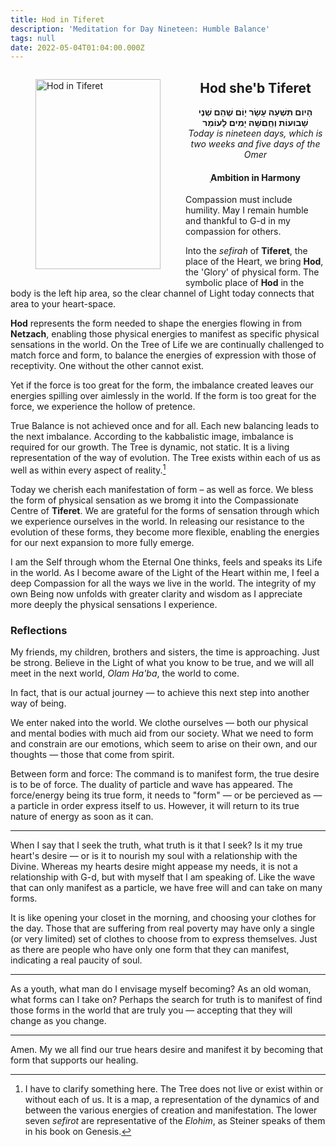 ```yaml
---
title: Hod in Tiferet
description: 'Meditation for Day Nineteen: Humble Balance'
tags: null
date: 2022-05-04T01:04:00.000Z
---
```


<a href="https://www.chabad.org/holidays/sefirah/omer-count_cdo/jewish/Count-the-Omer.htm">
<i class="fa fa-file" aria-hidden="true"></i></a>

<figure style='float: left'>
 <a href='/posts/img/freedom/week3/3.5-Hod_in_Tiferet.png' target="_blank">
   <img src='/posts/img/freedom/week3/3.5-Hod_in_Tiferet_s.png' alt='Hod in Tiferet' width='200' height='304' />
 </a>
</figure>

<div style="text-align:center">
<h2>Hod she'b Tiferet</h2>
<span dir="rtl"><b>הָיום תִּשְׁעָה עָשָׂר יָוֹם שֶׁהֵם שְׁנֶי שָׁבוּעוֹת  וְחְַםִשָּׁה יָמִים לָעוֹמֵר</b></span>
<br />
<i>ֹToday is nineteen days, which is two weeks and five days of the Omer</i>
</p>

<h4>ֵֵAmbition in Harmony</h4>

</div>

<div class="abstract">

Compassion must include humility. May I remain humble and thankful to G-d in my compassion for others.
</div>

Into the _sefirah_ of **Tiferet**, the place of the Heart, we bring **Hod**, the 'Glory' of physical form. The symbolic place of **Hod** in the body is the left hip area, so the clear channel of Light today connects that area to your heart-space.

**Hod** represents the form needed to shape the energies flowing in from **Netzach**, enabling those physical energies to manifest as specific physical sensations in the world. On the Tree of Life we are continually challenged to match force and form, to balance the energies of expression with those of receptivity. One without the other cannot exist.

Yet if the force is too great for the form, the imbalance created leaves our energies spilling over aimlessly in the world. If the form is too great for the force, we experience the hollow of pretence.

True Balance is not achieved once and for all. Each new balancing leads to the next imbalance. According to the kabbalistic image, imbalance is required for our growth. The Tree is dynamic, not static. It is a living representation of the way of evolution. The Tree exists within each of us as well as within every aspect of reality.[^1]

Today we cherish each manifestation of form – as well as force. We bless the form of physical sensation as we bromg it into the Compassionate Centre of **Tiferet**. We are grateful for the forms of sensation through which we experience ourselves in the world. In releasing our resistance to the evolution of these forms, they become more flexible, enabling the energies for our next expansion to more fully emerge.

<div class="abstract">

I am the Self through whom the Eternal One thinks, feels and speaks its Life in the world. As I become aware of the Light of the Heart within me, I feel a deep Compassion for all the ways we live in the world. The integrity of my own Being now unfolds with greater clarity and wisdom as I appreciate more deeply the physical sensations I experience.

</div>

<h3>Reflections</h3>

<div class="note">

My friends, my children, brothers and sisters, the time is approaching. Just be strong. Believe in the Light of what you know to be true, and we will all meet in the next world, _Olam Ha'ba_, the world to come.

In fact, that is our actual journey &mdash; to achieve this next step into another way of being.

We enter naked into the world. We clothe ourselves &mdash; both our physical and mental bodies with much aid from our society. What we need to form and constrain are our emotions, which seem to arise on their own, and our thoughts &mdash; those that come from spirit.

Between form and force: The command is to manifest form, the true desire is to be of force. The duality of particle and wave has appeared. The force/energy being its true form, it needs to "form" &mdash; or be percieved as &mdash; a particle in order express itself to us. However, it will return to its true nature of energy as soon as it can.

---

When I say that I seek the truth, what truth is it that I seek? Is it my true heart's desire &mdash; or is it to nourish my soul with a relationship with the Divine. Whereas my hearts desire might appease my needs, it is not a relationship with G-d, but with myself that I am speaking of. Like the wave that can only manifest as a particle, we have free will and can take on many forms.

It is like opening your closet in the morning, and choosing your clothes for the day. Those that are suffering from real poverty may have only a single (or very limited) set of clothes to choose from to express themselves. Just as there are people who have only one form that they can manifest, indicating a real paucity of soul.

---

As a youth, what man do I envisage myself becoming? As an old woman, what forms can I take on? Perhaps the search for truth is to manifest of find those forms in the world that are truly you &mdash; accepting that they will change as you change.

---

Amen. My we all find our true hears desire and manifest it by becoming that form that supports our healing.

</div>

[^1]: I have to clarify something here. The Tree does not live or exist within or without each of us. It is a map, a representation of the dynamics of and between the various energies of creation and manifestation. The lower seven _sefirot_ are representative of the _Elohim_, as Steiner speaks of them in his book on Genesis.
